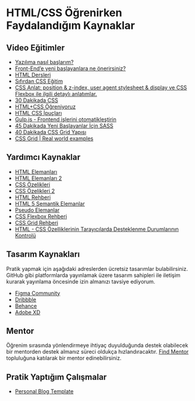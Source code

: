 # HTML/CSS Öğrenirken Faydalandığım Kaynaklar

## Video Eğitimler
- [Yazılıma nasıl başlarım?](https://www.youtube.com/watch?v=U6dQVWHqmSM)
- [Front-End’e yeni başlayanlara ne önerirsiniz?](https://www.youtube.com/watch?v=c_l31_lmFk8)
- [HTML Dersleri](https://www.youtube.com/watch?v=jiCSs0Weiqk&list=PLfAfrKyDRWrG7tK01yW92A2j7Ou0qpOFm)
- [Sıfırdan CSS Eğitim](https://www.youtube.com/watch?v=yJsq0bqChko&list=PLadt0EaV4m3BX9JaZbKS9B8076bruv93Y)
- [CSS Anlat: position & z-index, user agent stylesheet & display ve CSS Flexbox ile ilgili detaylı anlatımlar.](https://www.youtube.com/watch?v=_FLV6X0druY&list=PLadt0EaV4m3CV5URFStcmOMMP-G9Bf8LG)
- [30 Dakikada CSS](https://www.youtube.com/watch?v=u2r7AzU-vJ8)
- [HTML+CSS Öğreniyoruz](https://www.youtube.com/watch?v=1AhFCvWS-XE&list=PLadt0EaV4m3Ae9mBaQNylUKUaFK38F4EB)
- [HTML CSS İpuçları](https://www.youtube.com/watch?v=ZoeXTsTw9bM&list=PLadt0EaV4m3AZKZlF-RTIC3v63TDDaksQ)
- [Gulp.js - Frontend işlerini otomatikleştirin](https://www.youtube.com/watch?v=STxO9XQJ_lg)
- [45 Dakikada Yeni Başlayanlar İçin SASS](https://www.youtube.com/watch?v=EMCH1NiOJ8Y)
- [40 Dakikada CSS Grid Yapısı](https://www.youtube.com/watch?v=kI77jbuMU1Y)
- [CSS Grid | Real world examples](https://www.youtube.com/watch?v=YnYdwezNjNg)

## Yardımcı Kaynaklar
- [HTML Elemanları](https://www.w3schools.com/tags/default.asp)
- [HTML Elemanları 2](https://developer.mozilla.org/en-US/docs/Web/HTML/Element)
- [CSS Özelikleri](https://www.w3schools.com/cssref/)
- [CSS Özelikleri 2](https://developer.mozilla.org/en-US/docs/Web/CSS/Reference)
- [HTML Rehberi](https://www.w3schools.com/html/html_intro.asp)
- [HTML 5 Semantik Elemanlar](https://www.w3schools.com/html/html5_semantic_elements.asp)
- [Pseudo Elemanlar](https://developer.mozilla.org/en-US/docs/Web/CSS/Pseudo-elements)
- [CSS Flexbox Rehberi](https://css-tricks.com/snippets/css/a-guide-to-flexbox/)
- [CSS Grid Rehberi](https://css-tricks.com/snippets/css/complete-guide-grid/)
- [HTML - CSS Özelliklerinin Tarayıcılarda Desteklenme Durumlarının Kontrolü ](https://caniuse.com/)

## Tasarım Kaynakları
Pratik yapmak için aşağıdaki adreslerden ücretsiz tasarımlar bulabilirsiniz. GitHub gibi platformlarda yayınlamak üzere tasarım sahipleri ile iletişim kurarak yayınlama öncesinde izin almanızı tavsiye ediyorum.
- [Figma Community](https://www.figma.com/community/explore)
- [Dribbble](https://dribbble.com/)
- [Behance](https://www.behance.net/)
- [Adobe XD](https://www.adobe.com/products/xd/features/ui-kits.html)

## Mentor
Öğrenim sırasında yönlendirmeye ihtiyaç duyulduğunda destek olabilecek bir mentorden destek almanız süreci oldukça hızlandıracaktır.
[Find Mentor](https://findmentor.network/) topluluğuna katılarak bir mentor edinebilirsiniz.

## Pratik Yaptığım Çalışmalar
- [Personal Blog Template](https://github.com/hey-fk/personal-blog-template)
